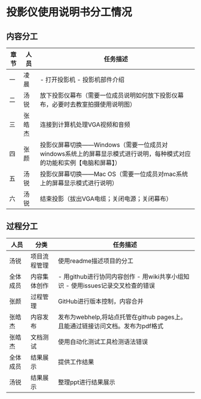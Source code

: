 # 投影仪使用说明书分工情况

## 内容分工
|章节|人员|任务描述|
|  ----  | ----  | ----  |
|一|凌晨|- 打开投影机 - 投影机部件介绍|
|二|汤锐|放下投影仪幕布（需要一位成员说明如何放下投影仪幕布，必要时去教室拍摄使用说明图）|
|三|张皓杰|连接到计算机处理VGA视频和音频|
|四|张颜|投影仪屏幕切换——Windows（需要一位成员对windows系统上的屏幕显示模式进行说明，每种模式对应的功能和实例【电脑和屏幕】）|
|五|汤锐|投影仪屏幕切换——Mac OS（需要一位成员对mac系统上的屏幕显示模式进行说明）|
|六|汤锐|结束投影（拔出VGA电缆；关闭电源；关闭幕布）|

## 过程分工

|人员|分类|任务描述|
|  ----  | ----  | ----  |
|汤锐|项目流程管理|使用readme描述项目的分工|
|全体成员|内容集体创作|- 用github进行协同内容创作 - 用wiki共享小组知识 - 使用issues记录交叉检查的错误|
|张颜|过程管理|GitHub进行版本控制，内容合并|
|张皓杰|内容发布|发布为webhelp,将站点托管在github pages上。且能通过链接访问文档。发布为pdf格式|
|张皓杰|文档测试|使用自动化测试工具检测语法错误|
|全体成员|结果展示|提供工作结果|
|汤锐|结果展示|整理ppt进行结果展示|

